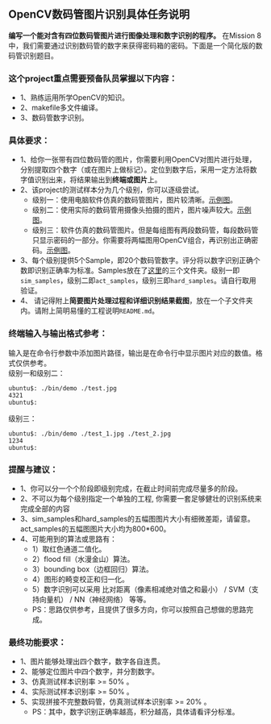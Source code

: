 ## OpenCV数码管图片识别具体任务说明
**编写一个能对含有四位数码管图片进行图像处理和数字识别的程序。**
在Mission 8中，我们需要通过识别数码管的数字来获得密码箱的密码。下面是一个简化版的数码管识别题目。

### 这个project重点需要预备队员掌握以下内容：
- 1、熟练运用所学OpenCV的知识。
- 2、makefile多文件编译。
- 3、数码管数字识别。

### 具体要求： 

- 1、给你一张带有四位数码管的图片，你需要利用OpenCV对图片进行处理，分别提取四个数字（或在图片上做标记）。定位到数字后，采用一定方法将数字值识别出来，将结果输出到**终端或图片**上。
- 2、该project的测试样本分为几个级别，你可以逐级尝试。
    - 级别一：使用电脑软件仿真的数码管图片，图片较清晰。[示例图](https://github.com/SYSU-AERO-SWIFT/tutorial_2018/blob/master/examples_and_samples/week3_example1.jpg)。
    - 级别二：使用实际的数码管用摄像头拍摄的图片，图片噪声较大。[示例图](https://github.com/SYSU-AERO-SWIFT/tutorial_2018/blob/master/examples_and_samples/week3_example2.jpg)。
    - 级别三：软件仿真的数码管图片。但是每组图有两段数码管，每段数码管只显示密码的一部分。你需要将两幅图用OpenCV组合，再识别出正确密码。[示例图](https://github.com/SYSU-AERO-SWIFT/tutorial_2018/blob/master/examples_and_samples/week3_example3.jpg)。
- 3、每个级别提供5个Sample，即20个数码管数字。评分将以数字识别正确个数即识别正确率为标准。Samples放在了[这里](https://github.com/SYSU-AERO-SWIFT/tutorial_2018/blob/master/examples_and_samples)的三个文件夹。级别一即`sim_samples`，级别二即`act_samples`，级别三即`hard_samples`。请自行取用验证。
- 4、 请记得附上**简要图片处理过程和详细识别结果截图**，放在一个子文件夹内。请附上简明易懂的工程说明`README.md`。

### 终端输入与输出格式参考：
输入是在命令行参数中添加图片路径，输出是在命令行中显示图片对应的数值。格式仅供参考。  
级别一和级别二：
```
ubuntu$: ./bin/demo ./test.jpg
4321
ubuntu$:
```
级别三：
```
ubuntu$: ./bin/demo ./test_1.jpg ./test_2.jpg
1234
ubuntu$: 
```

### 提醒与建议：

- 1、你可以分一个个阶段即级别完成，在截止时间前完成尽量多的阶段。
- 2、不可以为每个级别指定一个单独的工程, 你需要一套足够健壮的识别系统来完成全部的内容
- 3、sim_samples和hard_samples的五幅图图片大小有细微差距，请留意。act_samples的五幅图图片大小均为800*600。
- 4、可能用到的算法或思路有：  
    - 1）取红色通道二值化。  
    - 2）flood fill（水漫金山）算法。  
    - 3）bounding box（边框回归）算法。  
    - 4）图形的畸变校正和归一化。  
    - 5）数字识别可以采用 比对距离（像素相减绝对值之和最小） / SVM（支持向量机） / NN（神经网络） 等等。  
    - PS：思路仅供参考，且提供了很多方向，你可以按照自己想做的思路完成。  


### 最终功能要求：

- 1、图片能够处理出四个数字，数字各自连贯。
- 2、能够定位图片中四个数字，并分割数字。
- 3、仿真测试样本识别率 >= 50% 。
- 4、实际测试样本识别率 >= 50% 。
- 5、实现拼接不完整数码管，仿真测试样本识别率 >= 20% 。  
   - PS：其中，数字识别正确率越高，积分越高，具体请看评分标准。

